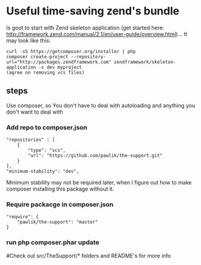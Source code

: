 # Useful time-saving zend's bundle

Is goot to start with Zend skeleton application (get started here: http://framework.zend.com/manual/2.1/en/user-guide/overview.html)... It may look like this:

    curl -sS https://getcomposer.org/installer | php
    composer create-project --repository-url="http://packages.zendframework.com" zendframework/skeleton-application -s dev myproject
    (agree on removing vcs files)

## steps

Use composer, so You don't have to deal with autoloading and anything you don't want to deal with

### Add repo to composer.json

    "repositories" : [
        {
            "type": "vcs",
            "url": "https://github.com/pawlik/the-support.git"
        }
    ],
    "minimum-stability": "dev",

Minimum stability may not be required later, when I figure out how to make composer installing this package without it.

### Require packacge in composer.json

    "require": {
        "pawlik/the-support": "master"
    }

### run php composer.phar update

#Check out src/TheSupport/* folders and README's for more info